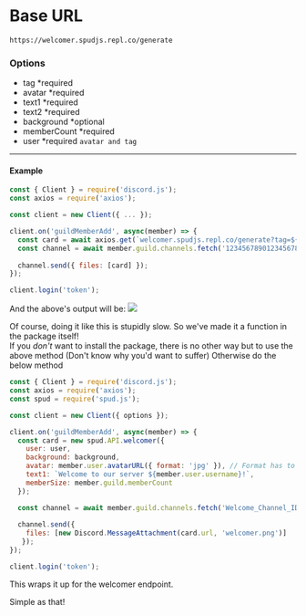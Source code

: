 # Base URL
```
https://welcomer.spudjs.repl.co/generate
```

### Options
- tag *required
- avatar *required
- text1 *required
- text2 *required
- background *optional
- memberCount *required
- user *required `avatar and tag`
---
#### Example
```js
const { Client } = require('discord.js');
const axios = require('axios');

const client = new Client({ ... });

client.on('guildMemberAdd', async(member) => {
  const card = await axios.get(`welcomer.spudjs.repl.co/generate?tag=${tag}&avatar=${avatar}&background=${background}`);
  const channel = await member.guild.channels.fetch('123456789012345678');
  
  channel.send({ files: [card] });
});

client.login('token');
```
And the above's output will be:
![](https://welcomer.spudjs.repl.co/generate?tag=%3C/Keita%3E&background=https://i.pinimg.com/originals/90/cd/dc/90cddc7eeddbac6b17b4e25674e9e971.jpg&avatar=https://cdn.discordapp.com/avatars/814179005515038720/d6bcf2db8a55e32a7b6115771d4382e3.png&text1=Welcome%20to%20our%20server%20%3C/Keita%3E&text2=Member%20%2310)

Of course, doing it like this is stupidly slow. So we've made it a function in the package itself!<br>
If you *don't* want to install the package, there is no other way but to use the above method (Don't know why you'd want to suffer) Otherwise do the below method

```js
const { Client } = require('discord.js');
const axios = require('axios');
const spud = require('spud.js');

const client = new Client({ options });

client.on('guildMemberAdd', async(member) => {
  const card = new spud.API.welcomer({
    user: user,
    background: background,
    avatar: member.user.avatarURL({ format: 'jpg' }), // Format has to be png or jpg
    text1: `Welcome to our server ${member.user.username}!`,
    memberSize: member.guild.memberCount
  });

  const channel = await member.guild.channels.fetch('Welcome_Channel_ID');
  
  channel.send({
    files: [new Discord.MessageAttachment(card.url, 'welcomer.png')]
   });
});

client.login('token');
```

This wraps it up for the welcomer endpoint.

Simple as that!
